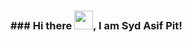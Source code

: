 ### ### Hi there <img src="https://raw.githubusercontent.com/MartinHeinz/MartinHeinz/master/wave.gif" width="30px">, I am Syd Asif Pit!


<!--
**SydAsif/SydAsif** is a ✨ _special_ ✨ repository because its `README.md` (this file) appears on your GitHub profile.

Here are some ideas to get you started:

- 🔭 I’m currently working on ...
- 🌱 I’m currently learning ...
- 👯 I’m looking to collaborate on ...
- 🤔 I’m looking for help with ...
- 💬 Ask me about ...
- 📫 How to reach me: ...
- 😄 Pronouns: ...
- ⚡ Fun fact: ...
-->
